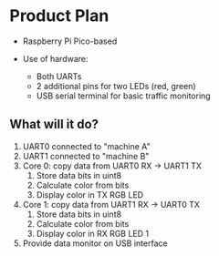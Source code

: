 # Product Plan

* Raspberry Pi Pico-based
* Use of hardware:

  * Both UARTs
  * 2 additional pins for two LEDs (red, green)
  * USB serial terminal for basic traffic monitoring

## What will it do?

1. UART0 connected to "machine A"
2. UART1 connected to "machine B"
3. Core 0: copy data from UART0 RX -> UART1 TX
   1. Store data bits in uint8
   2. Calculate color from bits
   3. Display color in TX RGB LED
4. Core 1: copy data from UART1 RX -> UART0 TX
   1. Store data bits in uint8
   2. Calculate color from bits
   3. Display color in RX RGB LED 1
5. Provide data monitor on USB interface
